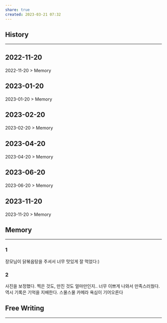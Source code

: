 ```yaml
---
share: true
created: 2023-03-21 07:32
---
```


## History
---
<h2><span><p>2022-11-20</p></span></h2><p><span><p><span alt="2022-11-20 > Memory" src="2022-11-20#Memory" class="internal-embed">2022-11-20 &gt; Memory</span></p></span></p><h2><span><p>2023-01-20</p></span></h2><p><span><p><span alt="2023-01-20 > Memory" src="2023-01-20#Memory" class="internal-embed">2023-01-20 &gt; Memory</span></p></span></p><h2><span><p>2023-02-20</p></span></h2><p><span><p><span alt="2023-02-20 > Memory" src="2023-02-20#Memory" class="internal-embed">2023-02-20 &gt; Memory</span></p></span></p><h2><span><p>2023-04-20</p></span></h2><p><span><p><span alt="2023-04-20 > Memory" src="2023-04-20#Memory" class="internal-embed">2023-04-20 &gt; Memory</span></p></span></p><h2><span><p>2023-06-20</p></span></h2><p><span><p><span alt="2023-06-20 > Memory" src="2023-06-20#Memory" class="internal-embed">2023-06-20 &gt; Memory</span></p></span></p><h2><span><p>2023-11-20</p></span></h2><p><span><p><span alt="2023-11-20 > Memory" src="2023-11-20#Memory" class="internal-embed">2023-11-20 &gt; Memory</span></p></span></p>


## Memory
---
### 1
장모님이 닭볶음탕을 주셔서 너무 맛있게 잘 먹었다:)

### 2
사진을 보정했다. 찍은 것도, 만진 것도 얼마만인지.. 너무 이쁘게 나와서 만족스러웠다.
역시 기록은 기억을 지배한다. 스물스물 카메라 욕심이 기어오른다



## Free Writing
---
